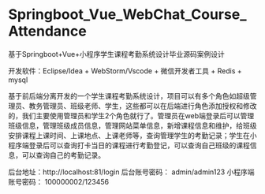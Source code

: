 # Springboot_Vue_WebChat_Course_Attendance
基于Springboot+Vue+小程序学生课程考勤系统设计毕业源码案例设计

开发软件：Eclipse/Idea + WebStorm/Vscode + 微信开发者工具 + Redis + mysql

  基于前后端分离开发的一个学生课程考勤系统设计，项目可以有多个角色如超级管理员、教务管理员、班级老师、学生，这些都可以在后端进行角色添加授权和修改的，我们主要使用管理员和学生2个角色就行了。管理员在web端登录后可以管理班级信息，管理班级成员信息，管理网站菜单信息，新增课程信息和维护，给班级安排课程上课时间、上课地点、上课老师等，查询管理学生的考勤记录；学生在小程序端登录后可以查询打卡当日的课程进行考勤登记，可以查询自己班级的课程信息，可以查询自己的考勤记录。

后台地址：http://localhost:81/login
后台账号密码： admin/admin123
小程序端账号密码： 100000002/123456


